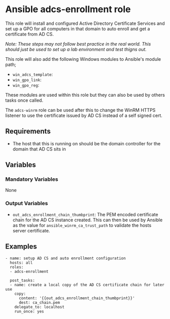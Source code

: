 # Ansible adcs-enrollment role

This role will install and configured Active Directory Certificate Services
and set up a GPO for all computers in that domain to auto enroll and get a
certificate from AD CS.

_Note: These steps may not follow best practice in the real world. This should just be used to set up a lab environment and test thigns out._

This role will also add the following Windows modules to Ansible's module path;

* `win_adcs_template`:
* `win_gpo_link`:
* `win_gpo_reg`:

These modules are used within this role but they can also be used by others tasks once called.

The `adcs-winrm` role can be used after this to change the WinRM HTTPS listener
to use the certificate issued by AD CS instead of a self signed cert.

## Requirements

* The host that this is running on should be the domain controller for the domain that AD CS sits in

## Variables

### Mandatory Variables

None

### Output Variables

* `out_adcs_enrollment_chain_thumbprint`: The PEM encoded certificate chain for the AD CS instance created. This can then be used by Ansible as the value for `ansible_winrm_ca_trust_path` to validate the hosts server certificate.

## Examples

```
- name: setup AD CS and auto enrollment configuration
  hosts: all
  roles:
  - adcs-enrollment

  post_tasks:
  - name: create a local copy of the AD CS certificate chain for later use
    copy:
      content: '{{out_adcs_enrollment_chain_thumbprint}}'
      dest: ca_chain.pem
    delegate_to: localhost
    run_once: yes
```
